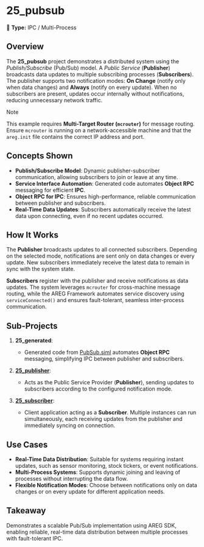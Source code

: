 ﻿# 25_pubsub

🚀 **Type:** IPC / Multi-Process

## Overview

The **25_pubsub** project demonstrates a distributed system using the *Publish/Subscribe* (Pub/Sub) model. A *Public Service* (**Publisher**) broadcasts data updates to multiple subscribing processes (**Subscribers**). The publisher supports two notification modes: **On Change** (notify only when data changes) and **Always** (notify on every update). When no subscribers are present, updates occur internally without notifications, reducing unnecessary network traffic.

> [!NOTE]
> This example requires **Multi-Target Router (`mcrouter`)** for message routing. Ensure `mcrouter` is running on a network-accessible machine and that the `areg.init` file contains the correct IP address and port.

## Concepts Shown

- **Publish/Subscribe Model**: Dynamic publisher-subscriber communication, allowing subscribers to join or leave at any time.  
- **Service Interface Automation**: Generated code automates **Object RPC** messaging for efficient **IPC**.  
- **Object RPC for IPC**: Ensures high-performance, reliable communication between publisher and subscribers.  
- **Real-Time Data Updates**: Subscribers automatically receive the latest data upon connecting, even if no recent updates occurred.

## How It Works

The **Publisher** broadcasts updates to all connected subscribers. Depending on the selected mode, notifications are sent only on data changes or every update. New subscribers immediately receive the latest data to remain in sync with the system state.

**Subscribers** register with the publisher and receive notifications as data updates. The system leverages `mcrouter` for cross-machine message routing, while the AREG Framework automates service discovery using `serviceConnected()` and ensures fault-tolerant, seamless inter-process communication.

## Sub-Projects

1. **25_generated**:  
   - Generated code from [PubSub.siml](./services/PubSub.siml) automates **Object RPC** messaging, simplifying IPC between publisher and subscribers.

2. **[25_publisher](./publisher/)**:  
   - Acts as the Public Service Provider (**Publisher**), sending updates to subscribers according to the configured notification mode.

3. **[25_subscriber](./subscriber/)**:  
   - Client application acting as a **Subscriber**. Multiple instances can run simultaneously, each receiving updates from the publisher and immediately syncing on connection.

## Use Cases

- **Real-Time Data Distribution**: Suitable for systems requiring instant updates, such as sensor monitoring, stock tickers, or event notifications.  
- **Multi-Process Systems**: Supports dynamic joining and leaving of processes without interrupting the data flow.  
- **Flexible Notification Modes**: Choose between notifications only on data changes or on every update for different application needs.

## Takeaway

Demonstrates a scalable Pub/Sub implementation using AREG SDK, enabling reliable, real-time data distribution between multiple processes with fault-tolerant IPC.
